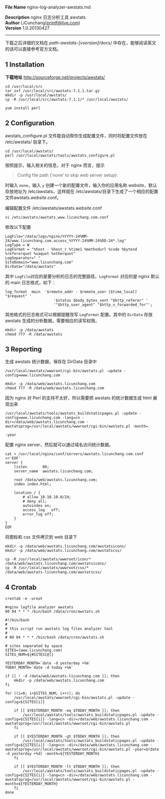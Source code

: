 **File Name** nginx-log-analyzer-awstats.md    

**Description** nginx 日志分析工具 awstats    
**Author** LiCunchang(printf@live.com)    
**Version** 1.0.20130427    

------

下载之后详细的文档在 _path-awstats-[vsersion]_/docs/ 中存在，能够阅读英文的话可以直接参考官方文档。

## 1 Installation

**下载地址** http://sourceforge.net/projects/awstats/

    cd /usr/local/src
    tar zxf /usr/local/src/awstats-7.1.1.tar.gz
    mkdir -p /usr/local/awstats/
    cp -R /usr/local/src/awstats-7.1.1/* /usr/local/awstats/

    yum install perl

## 2 Configuration

awstats_configure.pl 文件能自动帮你生成配置文件，同时将配置文件放在 /etc/awstats/ 目录下。

    cd /usr/local/awstats/
    perl /usr/local/awstats/tools/awstats_configure.pl

按照提示，输入相关的信息，对于 nginx 而言，提示

> Config file path ('none' to skip web server setup):

时输入 `none`，输入 `y` 创建一个新的配置文件，输入你的应用名称 _website_，默认存放地址为 /etc/awstats，这样就在 /etc/awstats/目录下生成了一个相应的配置文件awstats._website_.conf。

编辑配置文件 /etc/awstats/awstats._website_.conf

    vi /etc/awstats/awstats.www.licunchang.com.conf

修改以下配置

    LogFile="/data/logs/nginx/%YYYY-24%MM-24/www.licunchang.com.access_%YYYY-24%MM-24%DD-24*.log"
    LogType = W
    LogFormat = "%host - %host_r %time1 %methodurl %code %bytesd %refererquot %uaquot %otherquot"
    LogSeparator=" "
    SiteDomain="www.licunchang.com"
    DirData="/data/awstats"

其中 `LogFile`对应的是要分析的日志的完整路径，`LogFormat` 对应的是 nginx 默认的 main 日志格式，如下：

    log_format  main  '$remote_addr - $remote_user [$time_local] "$request" '
                          '$status $body_bytes_sent "$http_referer" '
                          '"$http_user_agent" "$http_x_forwarded_for"';

其他格式的日志格式可以根据提醒改写 `LogFormat` 配置。其中的 `DirData` 存放 awstats 生成的分析数据，需要相应的读写权限。

    mkdir -p /data/awstats
    chmod 777 -R /data/awstats

## 3 Reporting

生成 awstats 统计数据，保存在 DirData 目录中

    /usr/local/awstats/wwwroot/cgi-bin/awstats.pl -update -config=www.licunchang.com

    mkdir -p /data/web/awstats.licunchang.com
    chmod 777 -R /data/web/awstats.licunchang.com

因为 nginx 对 Perl 的支持不太好，所以需要把 awstats 的统计数据生成 html 展现出来

    /usr/local/awstats/tools/awstats_buildstaticpages.pl -update -config=www.licunchang.com -lang=cn -dir=/data/web/awstats.licunchang.com -awstatsprog=/usr/local/awstats/wwwroot/cgi-bin/awstats.pl -month=

    -year

配置 nginx server，然后就可以通过域名访问统计数据。

    cat > /usr/local/nginx/conf/servers/awstats.licunchang.com.conf <<'EOF'
    server {
        listen       80;
        server_name  awstats.licunchang.com;

        root /data/web/awstats.licunchang.com;
        index index.html;

        location / {
            # allow 10.10.10.0/24;
            # deny all;
            autoindex on;
            access_log   off;
            error_log off;
        }
    }
    EOF

将图标和 css 文件拷贝到 web 目录下

    mkdir -p /data/web/awstats.licunchang.com/awstatsicons/
    mkdir -p /data/web/awstats.licunchang.com/awstatscss/

    cp -R /usr/local/awstats/wwwroot/icon/* /data/web/awstats.licunchang.com/awstatsicons/
    cp -R /usr/local/awstats/wwwroot/css/* /data/web/awstats.licunchang.com/awstatscss/

## 4 Crontab

    crontab -e -uroot

    #nginx logfile analyzer awstats
    00 04 * * * /bin/bash /data/cron/awstats.sh

    #!/bin/bash
    #
    # this script run awstats log files analyzer tool
    #
    # 00 04 * * * /bin/bash /data/cron/awstats.sh

    # sites separated by space
    SITES=(www.licunchang.com)
    SITES_NUM=${#SITES[@]}

    YESTERDAY_MONTH=`date -d yesterday +%m`
    TODAY_MONTH=`date -d today +%m`

    if [[ ! -d /data/web/awstats.licunchang.com ]]; then
        mkdir -p /data/web/awstats.licunchang.com
    fi

    for ((i=0; i<$SITES_NUM; i++)); do
        /usr/local/awstats/wwwroot/cgi-bin/awstats.pl -update -config=${SITES[i]}

        if [[ $YESTERDAY_MONTH -eq $TODAY_MONTH ]]; then
            /usr/local/awstats/tools/awstats_buildstaticpages.pl -update -config=${SITES[i]} -lang=cn -dir=/data/web/awstats.licunchang.com -awstatsprog=/usr/local/awstats/wwwroot/cgi-bin/awstats.pl
        fi

        if [[ $YESTERDAY_MONTH -gt $TODAY_MONTH ]]; then
            /usr/local/awstats/tools/awstats_buildstaticpages.pl -update -config=${SITES[i]} -lang=cn -dir=/data/web/awstats.licunchang.com -awstatsprog=/usr/local/awstats/wwwroot/cgi-bin/awstats.pl -year=$(date -d yesterday +%d) -month=${YESTERDAY_MONTH}
        fi

        if [[ $YESTERDAY_MONTH -lt $TODAY_MONTH ]]; then
            /usr/local/awstats/tools/awstats_buildstaticpages.pl -update -config=${SITES[i]} -lang=cn -dir=/data/web/awstats.licunchang.com -awstatsprog=/usr/local/awstats/wwwroot/cgi-bin/awstats.pl -month=${YESTERDAY_MONTH}
        fi
    done